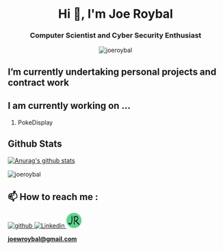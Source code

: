 <h1 align="center">Hi 👋, I'm Joe Roybal</h1>
<h3 align="center">Computer Scientist and Cyber Security Enthusiast</h3>

<p align="center"> <img src="https://komarev.com/ghpvc/?username=joeroybal" alt="joeroybal" /> </p>

## I’m currently undertaking **personal projects and contract work**

## I am currently working on ...
1. PokeDisplay


<!--
## Languages and Tools:
<p align="left"> <a href="https://developer.android.com" target="_blank"> <img src="https://devicons.github.io/devicon/devicon.git/icons/android/android-original-wordmark.svg" alt="android" width="40" height="40"/> </a> <a href="https://www.cprogramming.com/" target="_blank"> <img src="https://devicons.github.io/devicon/devicon.git/icons/c/c-original.svg" alt="c" width="40" height="40"/> </a> <a href="https://www.w3schools.com/cpp/" target="_blank"> <img src="https://devicons.github.io/devicon/devicon.git/icons/cplusplus/cplusplus-original.svg" alt="cplusplus" width="40" height="40"/> </a> <a href="https://git-scm.com/" target="_blank"> <img src="https://www.vectorlogo.zone/logos/git-scm/git-scm-icon.svg" alt="git" width="40" height="40"/> </a> <a href="https://www.java.com" target="_blank"> <img src="https://devicons.github.io/devicon/devicon.git/icons/java/java-original-wordmark.svg" alt="java" width="40" height="40"/> </a> <a href="https://developer.mozilla.org/en-US/docs/Web/JavaScript" target="_blank"> <img src="https://devicons.github.io/devicon/devicon.git/icons/javascript/javascript-original.svg" alt="javascript" width="40" height="40"/> </a> <a href="https://www.linux.org/" target="_blank"> <img src="https://devicons.github.io/devicon/devicon.git/icons/linux/linux-original.svg" alt="linux" width="40" height="40"/> </a> <a href="https://www.mysql.com/" target="_blank"> <img src="https://devicons.github.io/devicon/devicon.git/icons/mysql/mysql-original-wordmark.svg" alt="mysql" width="40" height="40"/> </a> <a href="https://nodejs.org" target="_blank"> <img src="https://devicons.github.io/devicon/devicon.git/icons/nodejs/nodejs-original-wordmark.svg" alt="nodejs" width="40" height="40"/> </a> <a href="https://www.python.org" target="_blank"> <img src="https://devicons.github.io/devicon/devicon.git/icons/python/python-original.svg" alt="python" width="40" height="40"/> </a> </p>
-->

## Github Stats

[![Anurag's github stats](https://github-readme-stats.vercel.app/api?username=joeroybal&theme=onedark&count_private=true&show_icons=true)](https://github.com/anuraghazra/github-readme-stats)
<p><img align="center" src="https://github-readme-stats.vercel.app/api/top-langs/?username=joeroybal&layout=compact" alt="joeroybal" /></p>

## 📫 How to reach me :
<p><a href="https://github.com/JoeRoybal" target="_blank"> <img src="https://img.shields.io/badge/github-%23100000.svg?&style=for-the-badge&logo=github&logoColor=white" alt="github"/> <a/>
<a href="https://www.linkedin.com/in/joe-roybal" target="_blank"> <img src="https://img.shields.io/badge/linkedin-%230077B5.svg?&style=for-the-badge&logo=linkedin&logoColor=white" alt="Linkedin"/> <a/>
<a href="https://joeroybal.com/" target="_blank"> <img src="https://github.com/JoeRoybal/JoeRoybal/blob/main/Logo%20(2).png" alt="My Website" width="35" height="35"/> <a/>
</p>
  
**joewroybal@gmail.com**
